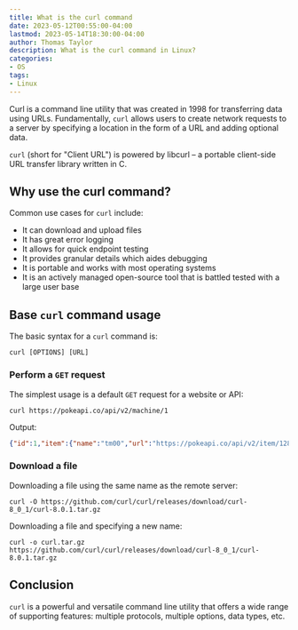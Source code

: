 ```yaml
---
title: What is the curl command
date: 2023-05-12T00:55:00-04:00
lastmod: 2023-05-14T18:30:00-04:00
author: Thomas Taylor
description: What is the curl command in Linux?
categories:
- OS
tags:
- Linux
---
```


Curl is a command line utility that was created in 1998 for transferring data using URLs. Fundamentally, `curl` allows users to create network requests to a server by specifying a location in the form of a URL and adding optional data.

`curl` (short for "Client URL") is powered by libcurl – a portable client-side URL transfer library written in C. 

## Why use the curl command?

Common use cases for `curl` include:

- It can download and upload files
- It has great error logging
- It allows for quick endpoint testing
- It provides granular details which aides debugging
- It is portable and works with most operating systems
- It is an actively managed open-source tool that is battled tested with a large user base

## Base `curl` command usage

The basic syntax for a `curl` command is:

```text
curl [OPTIONS] [URL]
```

### Perform a `GET` request

The simplest usage is a default `GET` request for a website or API:

```shell
curl https://pokeapi.co/api/v2/machine/1
```

Output:

```json
{"id":1,"item":{"name":"tm00","url":"https://pokeapi.co/api/v2/item/1288/"},"move":{"name":"mega-punch","url":"https://pokeapi.co/api/v2/move/5/"},"version_group":{"name":"sword-shield","url":"https://pokeapi.co/api/v2/version-group/20/"}}
```

### Download a file

Downloading a file using the same name as the remote server:

```shell
curl -O https://github.com/curl/curl/releases/download/curl-8_0_1/curl-8.0.1.tar.gz
```

Downloading a file and specifying a new name:

```shell
curl -o curl.tar.gz https://github.com/curl/curl/releases/download/curl-8_0_1/curl-8.0.1.tar.gz
```

## Conclusion

`curl` is a powerful and versatile command line utility that offers a wide range of supporting features: multiple protocols, multiple options, data types, etc.
